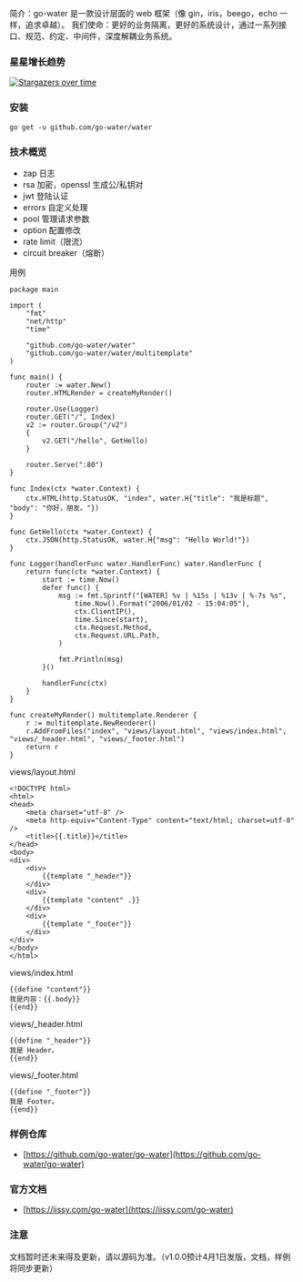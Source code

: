 简介：go-water 是一款设计层面的 web 框架（像 gin，iris，beego，echo 一样，追求卓越）。 我们使命：更好的业务隔离，更好的系统设计，通过一系列接口、规范、约定、中间件，深度解耦业务系统。

### 星星增长趋势
[![Stargazers over time](https://starchart.cc/go-water/water.svg)](https://starchart.cc/go-water/water)

### 安装
```
go get -u github.com/go-water/water
```

### 技术概览
+ zap 日志
+ rsa 加密，openssl 生成公/私钥对
+ jwt 登陆认证
+ errors 自定义处理
+ pool 管理请求参数
+ option 配置修改
+ rate limit（限流）
+ circuit breaker（熔断）

用例
```
package main

import (
	"fmt"
	"net/http"
	"time"

	"github.com/go-water/water"
	"github.com/go-water/water/multitemplate"
)

func main() {
	router := water.New()
	router.HTMLRender = createMyRender()

	router.Use(Logger)
	router.GET("/", Index)
	v2 := router.Group("/v2")
	{
		v2.GET("/hello", GetHello)
	}

	router.Serve(":80")
}

func Index(ctx *water.Context) {
	ctx.HTML(http.StatusOK, "index", water.H{"title": "我是标题", "body": "你好，朋友。"})
}

func GetHello(ctx *water.Context) {
	ctx.JSON(http.StatusOK, water.H{"msg": "Hello World!"})
}

func Logger(handlerFunc water.HandlerFunc) water.HandlerFunc {
	return func(ctx *water.Context) {
		start := time.Now()
		defer func() {
			msg := fmt.Sprintf("[WATER] %v | %15s | %13v | %-7s %s",
				time.Now().Format("2006/01/02 - 15:04:05"),
				ctx.ClientIP(),
				time.Since(start),
				ctx.Request.Method,
				ctx.Request.URL.Path,
			)

			fmt.Println(msg)
		}()

		handlerFunc(ctx)
	}
}

func createMyRender() multitemplate.Renderer {
	r := multitemplate.NewRenderer()
	r.AddFromFiles("index", "views/layout.html", "views/index.html", "views/_header.html", "views/_footer.html")
	return r
}
```
views/layout.html
```
<!DOCTYPE html>
<html>
<head>
    <meta charset="utf-8" />
    <meta http-equiv="Content-Type" content="text/html; charset=utf-8" />
    <title>{{.title}}</title>
</head>
<body>
<div>
    <div>
        {{template "_header"}}
    </div>
    <div>
        {{template "content" .}}
    </div>
    <div>
        {{template "_footer"}}
    </div>
</div>
</body>
</html>
```
views/index.html
```
{{define "content"}}
我是内容：{{.body}}
{{end}}
```
views/_header.html
```
{{define "_header"}}
我是 Header。
{{end}}
```
views/_footer.html
```
{{define "_footer"}}
我是 Footer。
{{end}}
```

### 样例仓库
+ [https://github.com/go-water/go-water](https://github.com/go-water/go-water)

### 官方文档
+ [https://iissy.com/go-water](https://iissy.com/go-water)

### 注意
文档暂时还未来得及更新，请以源码为准。（v1.0.0预计4月1日发版，文档，样例将同步更新）